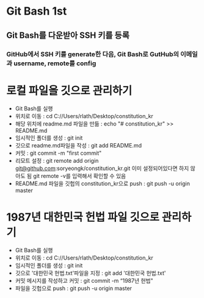 # Git Bash 1st
## Git Bash를 다운받아 SSH 키를 등록
### GitHub에서 SSH 키를 generate한 다음, Git Bash로 GutHub의 이메일과 username, remote를 config

# 로컬 파일을 깃으로 관리하기
  * Git Bash를 실행
  * 위치로 이동 : cd C://Users/rlath/Desktop/constitution_kr
  * 해당 위치에 readme.md 파일을 만듦 : echo "# constitution_kr" >> README.md
  * 임시적인 폴더를 생성 : git init
  * 깃으로 readme.md파일을 작성 : git add README.md
  * 커밋 : git commit -m "first commit"
  * 리모트 설정 : git remote add origin git@github.com:soryeongk/constitution_kr.git
    이미 설정되어있다면 하지 않아도 됨 git remote -v를 입력해서 확인할 수 있음
  * README.md 파일을 깃헙의 constitution_kr으로 push : git push -u origin master

# 1987년 대한민국 헌법 파일 깃으로 관리하기
  * Git Bash를 실행
  * 위치로 이동 : cd C://Users/rlath/Desktop/constitution_kr
  * 임시적인 폴더를 생성 : git init
  * 깃으로 '대한민국 헌법.txt'파일을 지정 : git add '대한민국 헌법.txt'
  * 커밋 메시지를 작성하고 커밋 : git commit -m “1987년 헌법"
  * 파일을 깃헙으로 push : git push -u origin master
